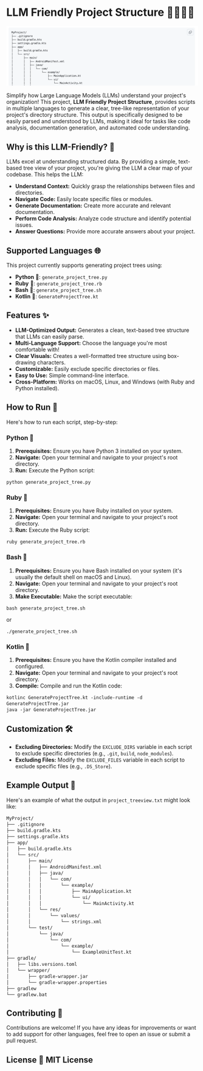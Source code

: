 # LLM Friendly Project Structure 🤖🧠🌳📁
![LLM Friendly Project Structure](https://raw.githubusercontent.com/amirghm/LLM-Friendly-Project-Structure/e29e9dce4c7362414e2bf6606508d30d6e5dad03/llm-friendly-tree-file.png)

Simplify how Large Language Models (LLMs) understand your project's organization! This project, **LLM Friendly Project Structure**, provides scripts in multiple languages to generate a clear, tree-like representation of your project's directory structure. This output is specifically designed to be easily parsed and understood by LLMs, making it ideal for tasks like code analysis, documentation generation, and automated code understanding.

## Why is this LLM-Friendly? 🤔

LLMs excel at understanding structured data. By providing a simple, text-based tree view of your project, you're giving the LLM a clear map of your codebase. This helps the LLM:

*   **Understand Context:** Quickly grasp the relationships between files and directories.
*   **Navigate Code:** Easily locate specific files or modules.
*   **Generate Documentation:** Create more accurate and relevant documentation.
*   **Perform Code Analysis:** Analyze code structure and identify potential issues.
*   **Answer Questions:** Provide more accurate answers about your project.

## Supported Languages 🌐

This project currently supports generating project trees using:

*   **Python** 🐍: `generate_project_tree.py`
*   **Ruby** 💎: `generate_project_tree.rb`
*   **Bash** 🐚: `generate_project_tree.sh`
*   **Kotlin** 🤖: `GenerateProjectTree.kt`

## Features ✨

*   **LLM-Optimized Output:** Generates a clean, text-based tree structure that LLMs can easily parse.
*   **Multi-Language Support:** Choose the language you're most comfortable with!
*   **Clear Visuals:** Creates a well-formatted tree structure using box-drawing characters.
*   **Customizable:** Easily exclude specific directories or files.
*   **Easy to Use:** Simple command-line interface.
*   **Cross-Platform:** Works on macOS, Linux, and Windows (with Ruby and Python installed).

## How to Run 🚀

Here's how to run each script, step-by-step:

### Python 🐍

1.  **Prerequisites:** Ensure you have Python 3 installed on your system.
2.  **Navigate:** Open your terminal and navigate to your project's root directory.
3.  **Run:** Execute the Python script:
```
python generate_project_tree.py
```

### Ruby 💎

1.  **Prerequisites:** Ensure you have Ruby installed on your system.
2.  **Navigate:** Open your terminal and navigate to your project's root directory.
3.  **Run:** Execute the Ruby script:
```
ruby generate_project_tree.rb
```

### Bash 🐚

1.  **Prerequisites:** Ensure you have Bash installed on your system (it's usually the default shell on macOS and Linux).
2.  **Navigate:** Open your terminal and navigate to your project's root directory.
3.  **Make Executable:** Make the script executable:
```
bash generate_project_tree.sh
```
or
```
./generate_project_tree.sh
```


### Kotlin 🤖

1.  **Prerequisites:** Ensure you have the Kotlin compiler installed and configured.
2.  **Navigate:** Open your terminal and navigate to your project's root directory.
3.  **Compile:** Compile and run the Kotlin code:
```
kotlinc GenerateProjectTree.kt -include-runtime -d GenerateProjectTree.jar
java -jar GenerateProjectTree.jar
```

## Customization 🛠️

*   **Excluding Directories:** Modify the `EXCLUDE_DIRS` variable in each script to exclude specific directories (e.g., `.git`, `build`, `node_modules`).
*   **Excluding Files:** Modify the `EXCLUDE_FILES` variable in each script to exclude specific files (e.g., `.DS_Store`).


## Example Output 📄

Here's an example of what the output in `project_treeview.txt` might look like:
```
MyProject/
├── .gitignore
├── build.gradle.kts
├── settings.gradle.kts
├── app/
│   ├── build.gradle.kts
│   └── src/
│       ├── main/
│       │   ├── AndroidManifest.xml
│       │   ├── java/
│       │   │   └── com/
│       │   │       └── example/
│       │   │           ├── MainApplication.kt
│       │   │           └── ui/
│       │   │               └── MainActivity.kt
│       │   └── res/
│       │       └── values/
│       │           └── strings.xml
│       └── test/
│           └── java/
│               └── com/
│                   └── example/
│                       └── ExampleUnitTest.kt
├── gradle/
│   ├── libs.versions.toml
│   └── wrapper/
│       ├── gradle-wrapper.jar
│       └── gradle-wrapper.properties
├── gradlew
└── gradlew.bat
```
## Contributing 🤝

Contributions are welcome! If you have any ideas for improvements or want to add support for other languages, feel free to open an issue or submit a pull request.

## License 📜 MIT License
